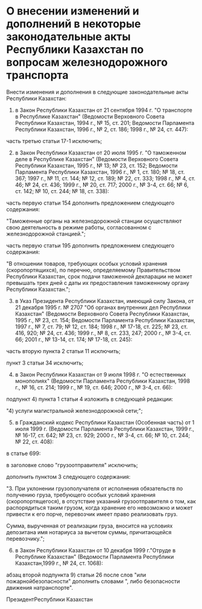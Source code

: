 # О внесении изменений и дополнений в некоторые законодательные акты Республики Казахстан по вопросам железнодорожного транспорта

Внести изменения и дополнения в следующие законодательные акты Республики Казахстан:

1) в Закон Республики Казахстан от 21 сентября 1994 г. "О транспорте в Республике Казахстан" (Ведомости Верховного Совета Республики Казахстан, 1994 г., № 15, ст. 201; Ведомости Парламента Республики Казахстан, 1996 г., № 2, ст. 186; 1998 г., № 24, ст. 447):

часть третью статьи 17-1 исключить;

2) в Закон Республики Казахстан от 20 июля 1995 г. "О таможенном деле в Республике Казахстан" (Ведомости Верховного Совета Республики Казахстан, 1995 г., № 13; № 23, ст. 152; Ведомости Парламента Республики Казахстан, 1996 г., № 1, ст. 180; № 18, ст. 367; 1997 г., № 11, ст. 144; № 12, ст. 189; № 22, ст. 333; 1998 г., № 4, ст. 46; № 24, ст. 436; 1999 г., № 20, ст. 717; 2000 г., № 3-4, ст. 66; № 6, ст. 142; № 10, ст. 244; № 18, ст. 338):

часть первую статьи 154 дополнить предложением следующего содержания:

"Таможенные органы на железнодорожной станции осуществляют свою деятельность в режиме работы, согласованном с железнодорожной станцией.";

часть первую статьи 195 дополнить предложением следующего содержания:

"В отношении товаров, требующих особых условий хранения (скоропортящихся), по перечню, определяемому Правительством Республики Казахстан, срок подачи таможенной декларации не может превышать трех дней с даты их предоставления таможенному органу Республики Казахстан.";

3) в Указ Президента Республики Казахстан, имеющий силу Закона, от 21 декабря 1995 г. № 2707 "Об органах внутренних дел Республики Казахстан" (Ведомости Верховного Совета Республики Казахстан, 1995 г., № 23, ст. 154; Ведомости Парламента Республики Казахстан, 1997 г., № 7, ст. 79; № 12, ст. 184; 1998 г., № 17-18, ст. 225; № 23, ст. 416, 920; № 24, ст. 436; 1999 г., № 8, ст. 233, 247; 2000 г., № 3-4, ст. 66; 2001 г., № 13-14, ст. 174; № 17-18, ст. 245):

часть вторую пункта 2 статьи 11 исключить;

пункт 3 статьи 34 исключить;

4) в Закон Республики Казахстан от 9 июля 1998 г. "О естественных монополиях" (Ведомости Парламента Республики Казахстан, 1998 г., № 16, ст. 214; 1999 г., № 19, ст. 646; 2000 г., № 3-4, ст. 66):

подпункт 4) пункта 1 статьи 4 изложить в следующей редакции:

"4) услуги магистральной железнодорожной сети;";

5) в Гражданский кодекс Республики Казахстан (Особенная часть) от 1 июля 1999 г. (Ведомости Парламента Республики Казахстан, 1999 г., № 16-17, ст. 642; № 23, ст. 929; 2000 г., № 3-4, ст. 66; № 10, ст. 244; № 22, ст. 408):

в статье 699:

в заголовке слово "грузоотправителя" исключить;

дополнить пунктом 3 следующего содержания:

"3. При уклонении грузополучателя от исполнения обязательств по получению груза, требующего особых условий хранения (скоропортящегося), в отсутствие указаний грузоотправителя о том, как распорядиться таким грузом, когда хранение его невозможно и может привести к его порче, перевозчик имеет право реализовать груз.

Сумма, вырученная от реализации груза, вносится на условиях депозитана имя нотариуса за вычетом суммы, причитающейся перевозчику.";

6) в Закон Республики Казахстан от 10 декабря 1999 г."Отруде в Республике Казахстан" (Ведомости Парламента Республики Казахстан,1999 г., № 24, ст. 1068):

абзац второй подпункта 9) статьи 26 после слов "или пожарнойбезопасности" дополнить словами ", либо безопасности движения натранспорте".

ПрезидентРеспублики Казахстан

